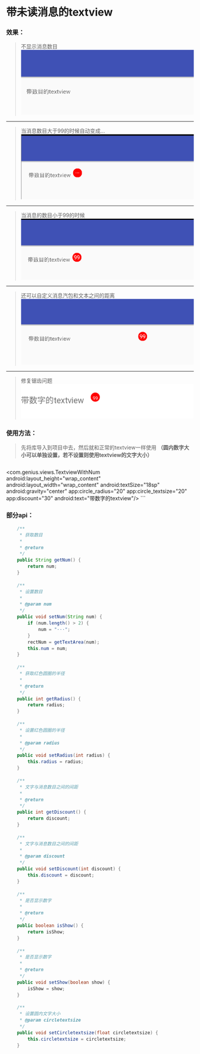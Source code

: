 # 带未读消息的textview

### 效果：

> 不显示消息数目
![效果1](https://github.com/genius-ye/TextviewWithNum/blob/master/1.jpg?raw=true)

****

> 当消息数目大于99的时候自动变成...
![效果2](https://github.com/genius-ye/TextviewWithNum/blob/master/2.jpg?raw=true)

****

> 当消息的数目小于99的时候
![效果3](https://github.com/genius-ye/TextviewWithNum/blob/master/3.jpg?raw=true)

****

> 还可以自定义消息汽包和文本之间的距离
![效果4](https://github.com/genius-ye/TextviewWithNum/blob/master/3.png?raw=true)

****

> 修复锯齿问题
![效果](https://github.com/genius-ye/TextviewWithNum/blob/master/4.png?raw=true)

### 使用方法：

> 先将库导入到项目中去，然后就和正常的textview一样使用 **（圆内数字大小可以单独设置，若不设置则使用textview的文字大小）**

> ```xml
<com.genius.views.TextviewWithNum
 android:layout_height="wrap_content"
 android:layout_width="wrap_content"
 android:textSize="18sp"
 android:gravity="center"
 app:circle_radius="20"
 app:circle_textsize="20"
 app:discount="30"
 android:text="带数字的textview"/>
    ```

### 部分api：

```java
    /**
     * 获取数目
     *
     * @return
     */
    public String getNum() {
        return num;
    }

    /**
     * 设置数目
     *
     * @param num
     */
    public void setNum(String num) {
        if (num.length() > 2) {
            num = "···";
        }
        rectNum = getTextArea(num);
        this.num = num;
    }

    /**
     * 获取红色圆圈的半径
     *
     * @return
     */
    public int getRadius() {
        return radius;
    }

    /**
     * 设置红色圆圈的半径
     *
     * @param radius
     */
    public void setRadius(int radius) {
        this.radius = radius;
    }

    /**
     * 文字与消息数目之间的间距
     *
     * @return
     */
    public int getDiscount() {
        return discount;
    }

    /**
     * 文字与消息数目之间的间距
     *
     * @param discount
     */
    public void setDiscount(int discount) {
        this.discount = discount;
    }

    /**
     * 是否显示数字
     *
     * @return
     */
    public boolean isShow() {
        return isShow;
    }

    /**
     * 是否显示数字
     *
     * @return
     */
    public void setShow(boolean show) {
        isShow = show;
    }

    /**
     * 设置圆内文字大小
     * @param circletextsize
     */
    public void setCircletextsize(float circletextsize) {
        this.circletextsize = circletextsize;
    }
```
